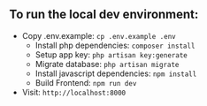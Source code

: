 ## To run the local dev environment:

- Copy .env.example: `cp .env.example .env`
  - Install php dependencies: `composer install`
  - Setup app key: `php artisan key:generate`
  - Migrate database: `php artisan migrate` 
  - Install javascript dependencies: `npm install`
  - Build Frontend: `npm run dev`
- Visit: `http://localhost:8000`
